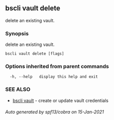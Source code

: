 ## bscli vault delete

delete an existing vault.

### Synopsis

delete an existing vault.

```
bscli vault delete [flags]
```

### Options inherited from parent commands

```
  -h, --help   display this help and exit
```

### SEE ALSO

* [bscli vault](bscli_vault.md)	 - create or update vault credentials

###### Auto generated by spf13/cobra on 15-Jan-2021
